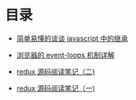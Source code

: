 # 目录
* [简单易懂的谈谈 javascript 中的继承](https://github.com/Anshiii/blog/issues/4) 

* [浏览器的 event-loops 机制详解](https://github.com/Anshiii/blog/issues/3) 

* [redux 源码阅读笔记（二)](https://github.com/Anshiii/blog/issues/2) 

* [redux 源码阅读笔记（一)](https://github.com/Anshiii/blog/issues/1) 

